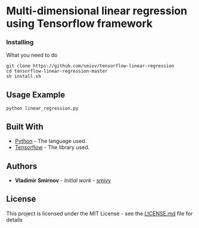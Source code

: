 # Multi-dimensional linear regression using Tensorflow framework

### Installing

What you need to do

```
git clone https://github.com/smivv/tensorflow-linear-regression
cd tensorflow-linear-regression-master
sh install.sh
```

## Usage Example

```
python linear_regression.py
```


## Built With

* [Python](https://www.python.org/) - The language used.
* [Tensorflow](https://www.tensorflow.org/) - The library used.

## Authors

* **Vladimir Smirnov** - *Initial work* - [smivv](https://github.com/smivv)

## License

This project is licensed under the MIT License - see the [LICENSE.md](LICENSE.md) file for details